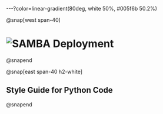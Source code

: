 
---?color=linear-gradient(80deg, white 50%, #005f6b 50.2%)

@snap[west span-40]
# ![SAMBA Deployment](assets/img/python.png)
@snapend

@snap[east span-40 h2-white]
## Style Guide for Python Code
@snapend
